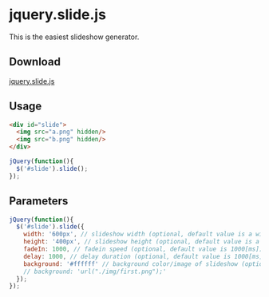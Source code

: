 # jquery.slide.js

This is the easiest slideshow generator.

## Download

[jquery.slide.js](https://raw.githubusercontent.com/atmarksharp/jquery-slide-js/master/jquery.slide.js)

## Usage

```html
<div id="slide">
  <img src="a.png" hidden/>
  <img src="b.png" hidden/>
</div>
```

```javascript
jQuery(function(){
  $('#slide').slide();
});
```

## Parameters

```javascript
jQuery(function(){
  $('#slide').slide({
    width: '600px', // slideshow width (optional, default value is a width of first image)
    height: '400px', // slideshow height (optional, default value is a height of first image)
    fadeIn: 1000, // fadein speed (optional, default value is 1000[ms])
    delay: 1000, // delay duration (optional, default value is 1000[ms])
    background: '#ffffff' // background color/image of slideshow (optional, default value is '#ffffff')
    // background: 'url("./img/first.png");'
  });
});
```
